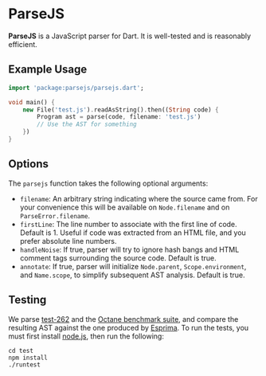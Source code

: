 # ParseJS

**ParseJS** is a JavaScript parser for Dart. It is well-tested and is reasonably efficient.

## Example Usage
```dart
import 'package:parsejs/parsejs.dart';

void main() {
    new File('test.js').readAsString().then((String code) {
        Program ast = parse(code, filename: 'test.js')
        // Use the AST for something
    })
}
```

## Options

The `parsejs` function takes the following optional arguments:

- `filename`: An arbitrary string indicating where the source came from. For your convenience this will be available on `Node.filename` and on `ParseError.filename`.
- `firstLine`: The line number to associate with the first line of code. Default is 1. Useful if code was extracted from an HTML file, and you prefer absolute line numbers.
- `handleNoise`: If true, parser will try to ignore hash bangs and HTML comment tags surrounding the source code. Default is true.
- `annotate`: If true, parser will initialize `Node.parent`, `Scope.environment`, and `Name.scope`, to simplify subsequent AST analysis. Default is true.


## Testing

We parse [test-262](http://test262.ecmascript.org/) and the [Octane benchmark suite](https://developers.google.com/octane), and compare the resulting AST against the one produced by [Esprima](http://esprima.org/). To run the tests, you must first install [node.js](http://nodejs.org/), then run the following:
```
cd test
npm install
./runtest
```


